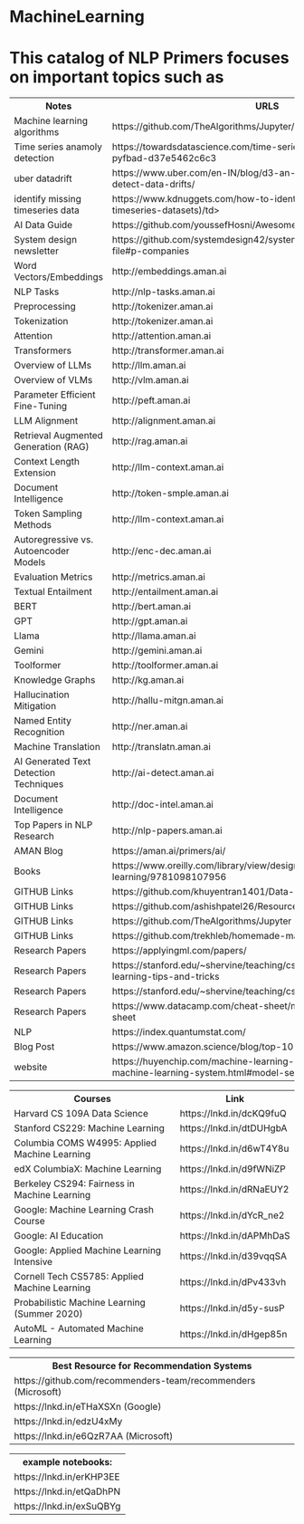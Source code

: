 # MachineLearning

<h1>This catalog of NLP Primers focuses on important topics such as</h1>
<table>
  <tr>
    <th>Notes</th>
    <th>URLS</th>
  </tr>
   <tr>
    <td>Machine learning algorithms</td>
    <td>https://github.com/TheAlgorithms/Jupyter/tree/master/machine_learning</td>
  </tr>
    <tr>
    <td>Time series anamoly detection</td>
    <td>https://towardsdatascience.com/time-series-anomaly-detection-with-pyfbad-d37e5462c6c3</td>
  </tr>
      <tr>
    <td>uber datadrift</td>
    <td>https://www.uber.com/en-IN/blog/d3-an-automated-system-to-detect-data-drifts/</td>
  </tr>
        <tr>
    <td>identify missing timeseries data</td>
    <td>https://www.kdnuggets.com/how-to-identify-missing-data-in-timeseries-datasets)/td>
  </tr>
    <tr>
    <td>AI Data Guide</td>
    <td>https://github.com/youssefHosni/Awesome-AI-Data-Guided-Projects</td>
  </tr>
   <tr>
    <td>System design newsletter</td>
    <td>https://github.com/systemdesign42/system-design?tab=readme-ov-file#p-companies</td>
  </tr>
  <tr>
    <td>Word Vectors/Embeddings</td>
    <td>http://embeddings.aman.ai</td>
  </tr>
   <tr>
    <td>NLP Tasks</td>
    <td>http://nlp-tasks.aman.ai</td>
  </tr>
   <tr>
    <td>Preprocessing</td>
    <td>http://tokenizer.aman.ai</td>
  </tr>
   <tr>
    <td>Tokenization</td>
    <td>http://tokenizer.aman.ai</td>
  </tr>
   <tr>
    <td>Attention</td>
    <td>http://attention.aman.ai</td>
  </tr>
   <tr>
    <td>Transformers</td>
    <td>http://transformer.aman.ai</td>
  </tr>
   <tr>
    <td>Overview of LLMs</td>
    <td>http://llm.aman.ai</td>
  </tr>  
   <tr>
    <td>Overview of VLMs</td>
    <td>http://vlm.aman.ai</td>
  </tr>   
   <tr>
    <td>Parameter Efficient Fine-Tuning</td>
    <td>http://peft.aman.ai</td>
  </tr>  
   <tr>
    <td>LLM Alignment</td>
    <td>http://alignment.aman.ai</td>
  </tr> 
   <tr>
    <td>Retrieval Augmented Generation (RAG)</td>
    <td>http://rag.aman.ai</td>
  </tr>  
   <tr>
    <td>Context Length Extension</td>
    <td>http://llm-context.aman.ai</td>
  </tr>    
  </tr>  
   <tr>
    <td>Document Intelligence</td>
    <td>http://token-smple.aman.ai</td>
  </tr>   
  </tr>  
   <tr>
    <td>Token Sampling Methods</td>
    <td>http://llm-context.aman.ai</td>
  </tr>   
  </tr>  
   <tr>
    <td>Autoregressive vs. Autoencoder Models</td>
    <td>http://enc-dec.aman.ai</td>
  </tr>  
   <tr>
    <td>Evaluation Metrics</td>
    <td>http://metrics.aman.ai</td>
  </tr>
   <tr>
    <td>Textual Entailment</td>
    <td>http://entailment.aman.ai</td>
  </tr>
   <tr>
    <td>BERT</td>
    <td>http://bert.aman.ai</td>
  </tr>
   <tr>
    <td>GPT</td>
    <td>http://gpt.aman.ai</td>
  </tr>
   <tr>
    <td>Llama</td>
    <td>http://llama.aman.ai</td>
  </tr>  
   <tr>
    <td>Gemini</td>
    <td>http://gemini.aman.ai</td>
  </tr>    
   <tr>
    <td>Toolformer</td>
    <td>http://toolformer.aman.ai</td>
  </tr>  
   <tr>
    <td>Knowledge Graphs</td>
    <td>http://kg.aman.ai</td>
  </tr>  
   <tr>
    <td>Hallucination Mitigation</td>
    <td>http://hallu-mitgn.aman.ai</td>
  </tr>  
   <tr>
    <td>Named Entity Recognition</td>
    <td>http://ner.aman.ai</td>
  </tr>    
   <tr>
    <td>Machine Translation</td>
    <td>http://translatn.aman.ai</td>
  </tr>  
   <tr>
    <td>AI Generated Text Detection Techniques</td>
    <td>http://ai-detect.aman.ai</td>
  </tr>  
   <tr>
    <td>Document Intelligence</td>
    <td>http://doc-intel.aman.ai</td>
  </tr> 
   <tr>
    <td>Top Papers in NLP Research</td>
    <td>http://nlp-papers.aman.ai</td>
  </tr>
   <tr>
    <td>AMAN Blog</td>
    <td>https://aman.ai/primers/ai/</td>
  </tr>    
   <tr>
    <td>Books</td>
    <td>https://www.oreilly.com/library/view/designing-machine-learning/9781098107956</td>
  </tr>   
  <tr>
    <td>GITHUB Links</td>
    <td>https://github.com/khuyentran1401/Data-science</td>
   </tr> 
    <tr>
    <td>GITHUB Links</td>
    <td>https://github.com/ashishpatel26/ResourceBank_CV_NLP_MLOPS_2022<td>
   </tr>  
      <tr>
    <td>GITHUB Links</td>
    <td>https://github.com/TheAlgorithms/Jupyter</td>
   </tr>  
    <tr>
    <td>GITHUB Links</td>
    <td>https://github.com/trekhleb/homemade-machine-learning</td>
   </tr>  
   <tr>
    <td>Research Papers</td>
    <td>https://applyingml.com/papers/</td>
   </tr>  
   <tr>
    <td>Research Papers</td>
    <td>https://stanford.edu/~shervine/teaching/cs-229/cheatsheet-machine-learning-tips-and-tricks</td>
   </tr>  
   <tr>
    <td>Research Papers</td>
    <td>https://stanford.edu/~shervine/teaching/cs-221/</td>
   </tr>  
   <tr>
    <td>Research Papers</td>
    <td>https://www.datacamp.com/cheat-sheet/machine-learning-cheat-sheet</td>
   </tr>  
   <tr>
    <td>NLP</td>
    <td>https://index.quantumstat.com/</td>
   </tr> 
   <tr>
    <td>Blog Post</td>
    <td>https://www.amazon.science/blog/top-10-blog-posts-of-2022</td>
   </tr> 
    <tr>
    <td>website</td>
    <td>https://huyenchip.com/machine-learning-systems-design/design-a-machine-learning-system.html#model-selection-eRQEIDR</td>
   </tr> 
</table>

<table>
<th>Courses</th><th>Link</th>
<tr><td>Harvard CS 109A Data Science</td><td> https://lnkd.in/dcKQ9fuQ</td></tr>
<tr><td>Stanford CS229: Machine Learning</td><td>https://lnkd.in/dtDUHgbA </td></tr>
<tr><td>Columbia COMS W4995: Applied Machine Learning</td><td>https://lnkd.in/d6wT4Y8u</td></tr>
<tr><td>edX ColumbiaX: Machine Learning</td><td>https://lnkd.in/d9fWNiZP</td></tr>
<tr><td>Berkeley CS294: Fairness in Machine Learning</td><td>https://lnkd.in/dRNaEUY2</td></tr>
<tr><td>Google: Machine Learning Crash Course</td><td>https://lnkd.in/dYcR_ne2 </td></tr>
<tr><td>Google: AI Education</td><td>https://lnkd.in/dAPMhDaS</td></tr>
<tr><td>Google: Applied Machine Learning Intensive</td><td>https://lnkd.in/d39vqqSA</td></tr>
<tr><td>Cornell Tech CS5785: Applied Machine Learning</td><td>https://lnkd.in/dPv433vh</td></tr>
<tr><td>Probabilistic Machine Learning (Summer 2020)</td><td>https://lnkd.in/d5y-susP</td></tr>
<tr><td>AutoML - Automated Machine Learning</td><td>https://lnkd.in/dHgep85n</td></tr>
</table>

<table>
<th>Best Resource for Recommendation Systems</th>
<tr><td>https://github.com/recommenders-team/recommenders (Microsoft)</td></tr>
<tr><td>https://lnkd.in/eTHaXSXn (Google)</td></tr>
<tr><td>https://lnkd.in/edzU4xMy</td></tr>
<tr><td>https://lnkd.in/e6QzR7AA (Microsoft)</td></tr>
</table>

<table>
<th>example notebooks:</th>
<tr><td>https://lnkd.in/erKHP3EE</td></tr>
<tr><td>https://lnkd.in/etQaDhPN</td></tr>
<tr><td>https://lnkd.in/exSuQBYg</td></tr>
</table>

